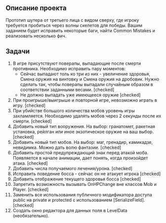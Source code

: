## Описание проекта
Прототип шутера от третьего лица с видом сверху, где игроку требуется пробиться через волны скелетов для победы. Вашим заданием будет исправить некоторые баги, найти Common Mistakes и реализовать несколько фич.

## Задачи
1. В игре присутствуют поверапы, выпадающие после смерти противника. Необходимо исправить пару моментов:
    - Сейчас выпадают толь ко три из них - увеличение здоровья, Смена оружия на винтовку и Смена оружия на дробовик. Нужно сделать так, чтобы поверапы выпадали случайным образом в соответствии заданными весами. [checked]
    - Не должно выпадать уже имеющееся оружие [checked]
2. При проигрыше/выигрыше и повторной игре, невозможно играть в игру. [checked]
3. При убийстве большого количества мобов уровень игры захламляется. Необходимо удалять мобов через 2 секунды после их смерти. [checked]
4. Добавить новый тип вооружения. На выбор: гранатомет, ракетная установка, рейлган или иное экзотическое оружие на ваш выбор. [checked]
5. Добавить новый тип мобов. На выбор: маг, гренадир, камикадзе, невидимка. Можно дать волю фантазии. [checked]
6. Добавить простой предупреждающий знак перед атакой моба. Появляется в начале анимации, дает понять, когда произойдет атака. [checked]
7. Добавить числа получаемого лечения/урона. [checked]
8. Исправить поведение босса - сейчас он не атакует игрока [checked]
9. Добавить отображение текущего здоровья босса [checked]
10. Запретить возможность вызывать OnHPChange вне классов Mob и Player. [checked]
11. Заменить все использования публичного модификатора доступа public на private и protected c использованием [SerializeField]. [checked]
12. Создать окно редактора для данных поля в LevelData (необязательно).
